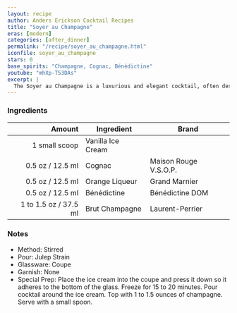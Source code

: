```yaml
---
layout: recipe
author: Anders Erickson Cocktail Recipes
title: "Soyer au Champagne"
eras: [modern]
categories: [after_dinner]
permalink: "/recipe/soyer_au_champagne.html"
iconfile: soyer_au_champagne
stars: 0
base_spirits: "Champagne, Cognac, Bénédictine"
youtube: "mhXp-T53DAs"
excerpt: |
  The Soyer au Champagne is a luxurious and elegant cocktail, often described as an adult version of an ice cream float. It's a delightful blend of cognac, orange curaçao, maraschino liqueur, Champagne, and vanilla ice cream.
---
```


### Ingredients

|        Amount | Ingredient        | Brand                 |
| ------------: | ----------------- | --------------------- |
| 1 small scoop | Vanilla Ice Cream |
|        0.5 oz / 12.5 ml | Cognac            | Maison Rouge V.S.O.P. |
|        0.5 oz / 12.5 ml | Orange Liqueur    | Grand Marnier         |
|        0.5 oz / 12.5 ml | Bénédictine       | Bénédictine DOM       |
|   1 to 1.5 oz / 37.5 ml | Brut Champagne    | Laurent-Perrier       |

### Notes

- Method: Stirred
- Pour: Julep Strain
- Glassware: Coupe
- Garnish: None
- Special Prep: Place the ice cream into the coupe and press it down so it adheres to the bottom of the glass. Freeze for 15 to 20 minutes. Pour cocktail around the ice cream. Top with 1 to 1.5 ounces of champagne. Serve with a small spoon.
